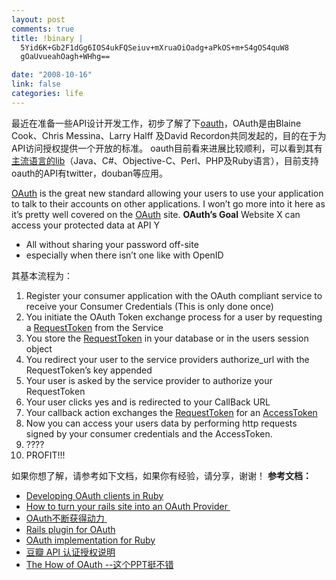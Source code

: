 ```yaml
--- 
layout: post
comments: true
title: !binary |
  5Yid6K+Gb2F1dGg6IOS4ukFQSeiuv+mXruaOiOadg+aPkOS+m+S4gOS4quW8
  gOaUvueahOagh+WHhg==

date: "2008-10-16"
link: false
categories: life
---
```

最近在准备一些API设计开发工作，初步了解了下<a href="http://rubyforge.org/projects/oauth/">oauth</a>，OAuth是由Blaine Cook、Chris Messina、Larry Halff 及David Recordon共同发起的，目的在于为API访问授权提供一个开放的标准。
oauth目前看来进展比较顺利，可以看到其有<a href="http://code.google.com/p/oauth/">主流语言的lib</a>（Java、C#、Objective-C、Perl、PHP及Ruby语言），目前支持oauth的API有twitter，douban等应用。

<a href="http://oauth.net/">OAuth</a> is the great new standard allowing your users to use your application to talk to their accounts on other applications. I won’t go more into it here as it’s pretty well covered on the <a href="http://oauth.net/">OAuth</a> site.
<strong>
OAuth’s Goal</strong>
Website X can access your protected data at API Y
<ul>
	<li>All without sharing your password off-site</li>
	<li>especially when there isn’t one like with OpenID</li>
</ul>
其基本流程为：
<ol>
	<li>Register your consumer application with the OAuth compliant service to receive your Consumer Credentials (This is only done once)</li>
	<li>You initiate the OAuth Token exchange process for a user by requesting a <a href="http://code.google.com/p/oauth-plugin/wiki/RequestToken">RequestToken</a> from the Service</li>
	<li>You store the <a href="http://code.google.com/p/oauth-plugin/wiki/RequestToken">RequestToken</a> in your database or in the users session object</li>
	<li>You redirect your user to the service providers authorize_url with the RequestToken’s key appended</li>
	<li>Your user is asked by the service provider to authorize your RequestToken</li>
	<li>Your user clicks yes and is redirected to your CallBack <span class="caps">URL</span></li>
	<li>Your callback action exchanges the <a href="http://code.google.com/p/oauth-plugin/wiki/RequestToken">RequestToken</a> for an <a href="http://code.google.com/p/oauth-plugin/wiki/AccessToken">AccessToken</a></li>
	<li>Now you can access your users data by performing http requests signed by your consumer credentials and the AccessToken.</li>
	<li>????</li>
	<li><span class="caps">PROFIT</span>!!!</li>
</ol>
如果你想了解，请参考如下文档，如果你有经验，请分享，谢谢！
<strong>
参考文档：</strong>
<ul>
	<li><a href="http://stakeventures.com/articles/2008/02/23/developing-oauth-clients-in-ruby">Developing OAuth clients in Ruby </a></li>
	<li><a href="http://stakeventures.com/articles/2007/11/26/how-to-turn-your-rails-site-into-an-oauth-provider">How to turn your rails site into an OAuth Provider </a></li>
	<li><a href="http://www.infoq.com/cn/news/2008/06/oauth_spring">OAuth不断获得动力 </a></li>
	<li><a href="http://github.com/pelle/oauth-plugin/tree/master"><span id="repository_description">Rails plugin for OAuth</span></a></li>
	<li><a href="http://github.com/pelle/oauth/tree/master"><span id="repository_description">OAuth implementation for Ruby</span></a></li>
	<li><span id="repository_description"><a href="http://www.douban.com/service/apidoc/auth">豆瓣 API 认证授权说明</a></span></li>
	<li><span id="repository_description"><a href="http://assets.en.oreilly.com/1/event/3/The%20%22How%22%20of%20OAuth%20Presentation%201.ppt">The How of OAuth --这个PPT挺不错</a>
</span></li>
</ul>
